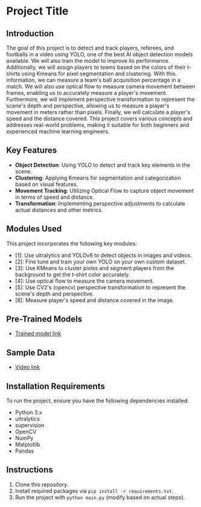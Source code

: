 
# Project Title

## Introduction
The goal of this project is to detect and track players, referees, and footballs in a video using YOLO, one of the best AI object detection models available. We will also train the model to improve its performance. Additionally, we will assign players to teams based on the colors of their t-shirts using Kmeans for pixel segmentation and clustering. With this information, we can measure a team's ball acquisition percentage in a match. We will also use optical flow to measure camera movement between frames, enabling us to accurately measure a player's movement. Furthermore, we will implement perspective transformation to represent the scene's depth and perspective, allowing us to measure a player's movement in meters rather than pixels. Finally, we will calculate a player's speed and the distance covered. This project covers various concepts and addresses real-world problems, making it suitable for both beginners and experienced machine learning engineers.

## Key Features
- **Object Detection**: Using YOLO to detect and track key elements in the scene.
- **Clustering**: Applying Kmeans for segmentation and categorization based on visual features.
- **Movement Tracking**: Utilizing Optical Flow to capture object movement in terms of speed and distance.
- **Transformation**: Implementing perspective adjustments to calculate actual distances and other metrics.

## Modules Used
This project incorporates the following key modules:
- [1]: Use ultralytics and YOLOv8 to detect objects in images and videos.
- [2]: Fine tune and train your own YOLO on your own custom dataset.
- [3]: Use KMeans to cluster pixles and segment players from the background to get the t-shirt color accurately.
- [4]: Use optical flow to measure the camera movement.
- [5]: Use CV2's (opencv) perspective transformation to represent the scene's depth and perspective.
- [6]: Measure player's speed and distance covered in the image. 

## Pre-Trained Models
- [Trained model link](https://drive.google.com/file/d/1DC2kCygbBWUKheQ_9cFziCsYVSRw6axK/view)

## Sample Data
- [Video link](https://drive.google.com/file/d/1t6agoqggZKx6thamUuPAIdN_1zR9v9S_/view)

## Installation Requirements
To run the project, ensure you have the following dependencies installed:
- Python 3.x
- ultralytics
- supervision
- OpenCV
- NumPy
- Matplotlib
- Pandas

## Instructions
1. Clone this repository.
2. Install required packages via `pip install -r requirements.txt`.
3. Run the project with `python main.py` (modify based on actual steps).
